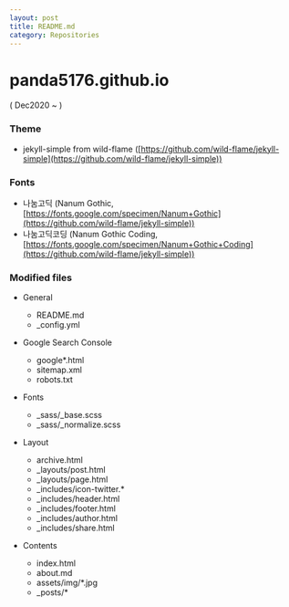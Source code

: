 ```yaml
---
layout: post
title: README.md
category: Repositories
---
```


# panda5176.github.io
( Dec2020 ~ )

### Theme
- jekyll-simple from wild-flame ([https://github.com/wild-flame/jekyll-simple](https://github.com/wild-flame/jekyll-simple))
<!--description-->

### Fonts
- 나눔고딕 (Nanum Gothic, [https://fonts.google.com/specimen/Nanum+Gothic](https://github.com/wild-flame/jekyll-simple))
- 나눔고딕코딩 (Nanum Gothic Coding, [https://fonts.google.com/specimen/Nanum+Gothic+Coding](https://github.com/wild-flame/jekyll-simple))

### Modified files
- General
  - README.md
  - _config.yml
  
  
- Google Search Console
  - google*.html
  - sitemap.xml
  - robots.txt


- Fonts
  - _sass/_base.scss
  - _sass/_normalize.scss


- Layout
  - archive.html
  - _layouts/post.html
  - _layouts/page.html
  - _includes/icon-twitter.*
  - _includes/header.html
  - _includes/footer.html
  - _includes/author.html
  - _includes/share.html


- Contents
  - index.html
  - about.md
  - assets/img/*.jpg
  - _posts/*
